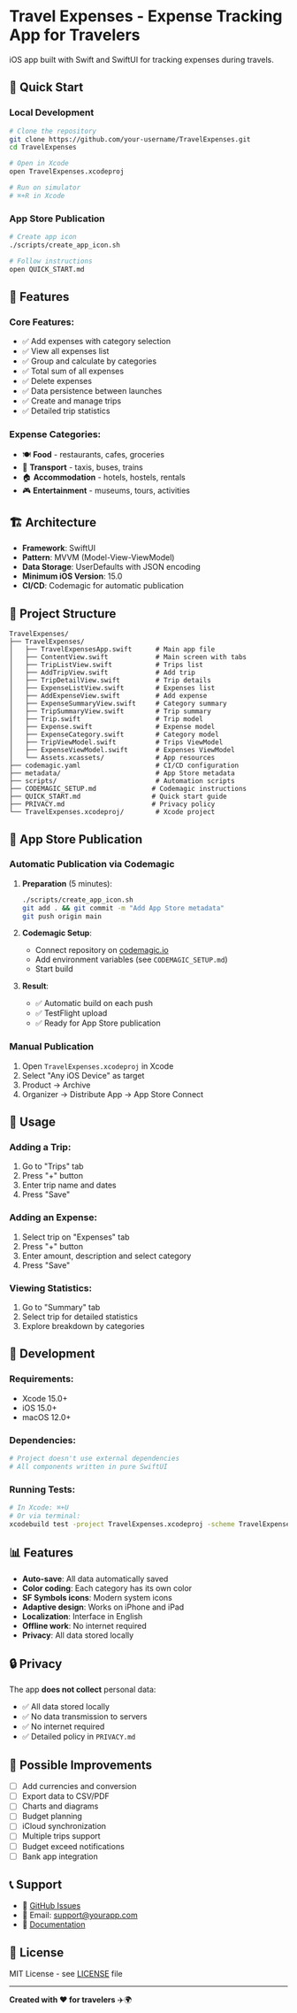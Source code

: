 # Travel Expenses - Expense Tracking App for Travelers

iOS app built with Swift and SwiftUI for tracking expenses during travels.

## 🚀 Quick Start

### Local Development
```bash
# Clone the repository
git clone https://github.com/your-username/TravelExpenses.git
cd TravelExpenses

# Open in Xcode
open TravelExpenses.xcodeproj

# Run on simulator
# ⌘+R in Xcode
```

### App Store Publication
```bash
# Create app icon
./scripts/create_app_icon.sh

# Follow instructions
open QUICK_START.md
```

## 📱 Features

### Core Features:
- ✅ Add expenses with category selection
- ✅ View all expenses list
- ✅ Group and calculate by categories
- ✅ Total sum of all expenses
- ✅ Delete expenses
- ✅ Data persistence between launches
- ✅ Create and manage trips
- ✅ Detailed trip statistics

### Expense Categories:
- 🍽️ **Food** - restaurants, cafes, groceries
- 🚗 **Transport** - taxis, buses, trains
- 🏠 **Accommodation** - hotels, hostels, rentals
- 🎮 **Entertainment** - museums, tours, activities

## 🏗️ Architecture

- **Framework**: SwiftUI
- **Pattern**: MVVM (Model-View-ViewModel)
- **Data Storage**: UserDefaults with JSON encoding
- **Minimum iOS Version**: 15.0
- **CI/CD**: Codemagic for automatic publication

## 📁 Project Structure

```
TravelExpenses/
├── TravelExpenses/
│   ├── TravelExpensesApp.swift      # Main app file
│   ├── ContentView.swift            # Main screen with tabs
│   ├── TripListView.swift           # Trips list
│   ├── AddTripView.swift            # Add trip
│   ├── TripDetailView.swift         # Trip details
│   ├── ExpenseListView.swift        # Expenses list
│   ├── AddExpenseView.swift         # Add expense
│   ├── ExpenseSummaryView.swift     # Category summary
│   ├── TripSummaryView.swift        # Trip summary
│   ├── Trip.swift                   # Trip model
│   ├── Expense.swift                # Expense model
│   ├── ExpenseCategory.swift        # Category model
│   ├── TripViewModel.swift          # Trips ViewModel
│   ├── ExpenseViewModel.swift       # Expenses ViewModel
│   └── Assets.xcassets/             # App resources
├── codemagic.yaml                   # CI/CD configuration
├── metadata/                        # App Store metadata
├── scripts/                         # Automation scripts
├── CODEMAGIC_SETUP.md              # Codemagic instructions
├── QUICK_START.md                  # Quick start guide
├── PRIVACY.md                      # Privacy policy
└── TravelExpenses.xcodeproj/        # Xcode project
```

## 🚀 App Store Publication

### Automatic Publication via Codemagic

1. **Preparation** (5 minutes):
   ```bash
   ./scripts/create_app_icon.sh
   git add . && git commit -m "Add App Store metadata"
   git push origin main
   ```

2. **Codemagic Setup**:
   - Connect repository on [codemagic.io](https://codemagic.io)
   - Add environment variables (see `CODEMAGIC_SETUP.md`)
   - Start build

3. **Result**:
   - ✅ Automatic build on each push
   - ✅ TestFlight upload
   - ✅ Ready for App Store publication

### Manual Publication

1. Open `TravelExpenses.xcodeproj` in Xcode
2. Select "Any iOS Device" as target
3. Product → Archive
4. Organizer → Distribute App → App Store Connect

## 🎯 Usage

### Adding a Trip:
1. Go to "Trips" tab
2. Press "+" button
3. Enter trip name and dates
4. Press "Save"

### Adding an Expense:
1. Select trip on "Expenses" tab
2. Press "+" button
3. Enter amount, description and select category
4. Press "Save"

### Viewing Statistics:
1. Go to "Summary" tab
2. Select trip for detailed statistics
3. Explore breakdown by categories

## 🔧 Development

### Requirements:
- Xcode 15.0+
- iOS 15.0+
- macOS 12.0+

### Dependencies:
```bash
# Project doesn't use external dependencies
# All components written in pure SwiftUI
```

### Running Tests:
```bash
# In Xcode: ⌘+U
# Or via terminal:
xcodebuild test -project TravelExpenses.xcodeproj -scheme TravelExpenses -destination 'platform=iOS Simulator,name=iPhone 15'
```

## 📊 Features

- **Auto-save**: All data automatically saved
- **Color coding**: Each category has its own color
- **SF Symbols icons**: Modern system icons
- **Adaptive design**: Works on iPhone and iPad
- **Localization**: Interface in English
- **Offline work**: No internet required
- **Privacy**: All data stored locally

## 🔒 Privacy

The app **does not collect** personal data:
- ✅ All data stored locally
- ✅ No data transmission to servers
- ✅ No internet required
- ✅ Detailed policy in `PRIVACY.md`

## 🚀 Possible Improvements

- [ ] Add currencies and conversion
- [ ] Export data to CSV/PDF
- [ ] Charts and diagrams
- [ ] Budget planning
- [ ] iCloud synchronization
- [ ] Multiple trips support
- [ ] Budget exceed notifications
- [ ] Bank app integration

## 📞 Support

- 🐛 [GitHub Issues](https://github.com/your-username/TravelExpenses/issues)
- 📧 Email: support@yourapp.com
- 📖 [Documentation](CODEMAGIC_SETUP.md)

## 📄 License

MIT License - see [LICENSE](LICENSE) file

---

**Created with ❤️ for travelers** ✈️🌍
